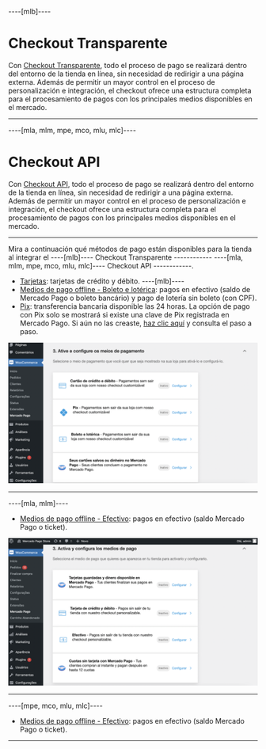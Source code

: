 ----[mlb]----
# Checkout Transparente

Con [Checkout Transparente](/developers/es/guides/checkout-api/landing), todo el proceso de pago se realizará dentro del entorno de la tienda en línea, sin necesidad de redirigir a una página externa. Además de permitir un mayor control en el proceso de personalización e integración, el checkout ofrece una estructura completa para el procesamiento de pagos con los principales medios disponibles en el mercado.

------------
----[mla, mlm, mpe, mco, mlu, mlc]----
# Checkout API

Con [Checkout API](/developers/es/guides/checkout-api/landing), todo el proceso de pago se realizará dentro del entorno de la tienda en línea, sin necesidad de redirigir a una página externa. Además de permitir un mayor control en el proceso de personalización e integración, el checkout ofrece una estructura completa para el procesamiento de pagos con los principales medios disponibles en el mercado.

------------

Mira a continuación qué métodos de pago están disponibles para la tienda al integrar el ----[mlb]---- Checkout Transparente ------------ ----[mla, mlm, mpe, mco, mlu, mlc]---- Checkout API ------------.

* [Tarjetas](/developers/es/docs/woocommerce/payments-configuration/checkout-api/cards): tarjetas de crédito y débito.
----[mlb]----
* [Medios de pago offline - Boleto e lotérica](/developers/es/docs/woocommerce/payments-configuration/checkout-api/offline-payments): pagos en efectivo (saldo de Mercado Pago o boleto bancário) y pago de lotería sin boleto (con CPF).
* [Pix](/developers/es/docs/woocommerce/payments-configuration/checkout-api/pix): transferencia bancaria disponible las 24 horas. La opción de pago con Pix solo se mostrará si existe una clave de Pix registrada en Mercado Pago. Si aún no las creaste, [haz clic aquí](https://www.youtube.com/watch?v=60tApKYVnkA) y consulta el paso a paso.

![Active and configure](/images/woocomerce/cho-pro-active-configure-pt.png)

------------
----[mla, mlm]---- 
* [Medios de pago offline - Efectivo](/developers/es/docs/woocommerce/payments-configuration/checkout-api/offline-payments): pagos en efectivo (saldo Mercado Pago o ticket).

![Activar y configurar](/images/woocomerce/cho-pro-active-configure-es.png)

------------
----[mpe, mco, mlu, mlc]---- 
* [Medios de pago offline - Efectivo](/developers/es/docs/woocommerce/payments-configuration/checkout-api/offline-payments): pagos en efectivo (saldo Mercado Pago o ticket).

------------